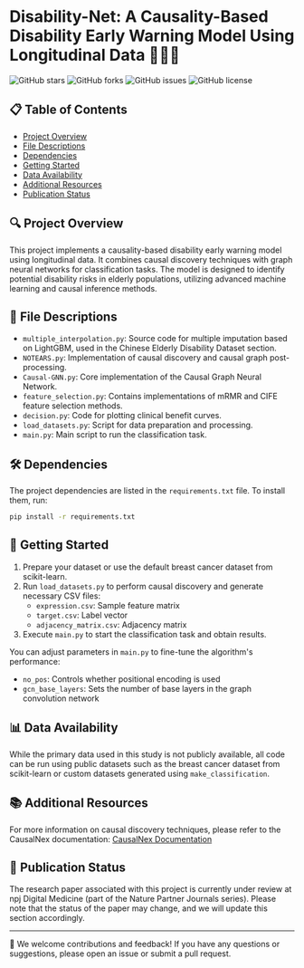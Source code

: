 # Disability-Net: A Causality-Based Disability Early Warning Model Using Longitudinal Data 🏥👵👴

![GitHub stars](https://img.shields.io/github/stars/Rvosuke/Disability-Net?style=social)
![GitHub forks](https://img.shields.io/github/forks/Rvosuke/Disability-Net?style=social)
![GitHub issues](https://img.shields.io/github/issues/Rvosuke/Disability-Net)
![GitHub license](https://img.shields.io/github/license/Rvosuke/Disability-Net)

## 📋 Table of Contents
- [Project Overview](#project-overview)
- [File Descriptions](#file-descriptions)
- [Dependencies](#dependencies)
- [Getting Started](#getting-started)
- [Data Availability](#data-availability)
- [Additional Resources](#additional-resources)
- [Publication Status](#publication-status)

## 🔍 Project Overview

This project implements a causality-based disability early warning model using longitudinal data. It combines causal discovery techniques with graph neural networks for classification tasks. The model is designed to identify potential disability risks in elderly populations, utilizing advanced machine learning and causal inference methods.

## 📁 File Descriptions

- `multiple_interpolation.py`: Source code for multiple imputation based on LightGBM, used in the Chinese Elderly Disability Dataset section.
- `NOTEARS.py`: Implementation of causal discovery and causal graph post-processing.
- `Causal-GNN.py`: Core implementation of the Causal Graph Neural Network.
- `feature_selection.py`: Contains implementations of mRMR and CIFE feature selection methods.
- `decision.py`: Code for plotting clinical benefit curves.
- `load_datasets.py`: Script for data preparation and processing.
- `main.py`: Main script to run the classification task.

## 🛠 Dependencies

The project dependencies are listed in the `requirements.txt` file. To install them, run:

```bash
pip install -r requirements.txt
```

## 🚀 Getting Started

1. Prepare your dataset or use the default breast cancer dataset from scikit-learn.
2. Run `load_datasets.py` to perform causal discovery and generate necessary CSV files:
   - `expression.csv`: Sample feature matrix
   - `target.csv`: Label vector
   - `adjacency_matrix.csv`: Adjacency matrix
3. Execute `main.py` to start the classification task and obtain results.

You can adjust parameters in `main.py` to fine-tune the algorithm's performance:
- `no_pos`: Controls whether positional encoding is used
- `gcn_base_layers`: Sets the number of base layers in the graph convolution network

## 📊 Data Availability

While the primary data used in this study is not publicly available, all code can be run using public datasets such as the breast cancer dataset from scikit-learn or custom datasets generated using `make_classification`.

## 📚 Additional Resources

For more information on causal discovery techniques, please refer to the CausalNex documentation:
[CausalNex Documentation](https://causalnex.readthedocs.io/en/latest/index.html)

## 📝 Publication Status

The research paper associated with this project is currently under review at npj Digital Medicine (part of the Nature Partner Journals series). Please note that the status of the paper may change, and we will update this section accordingly.

---

📣 We welcome contributions and feedback! If you have any questions or suggestions, please open an issue or submit a pull request.

